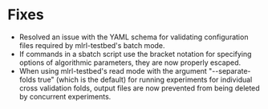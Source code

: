 # Fixes

- Resolved an issue with the YAML schema for validating configuration files required by mlrl-testbed's batch mode.
- If commands in a sbatch script use the bracket notation for specifying options of algorithmic parameters, they are now properly escaped.
- When using mlrl-testbed's read mode with the argument "--separate-folds true" (which is the default) for running experiments for individual cross validation folds, output files are now prevented from being deleted by concurrent experiments.
